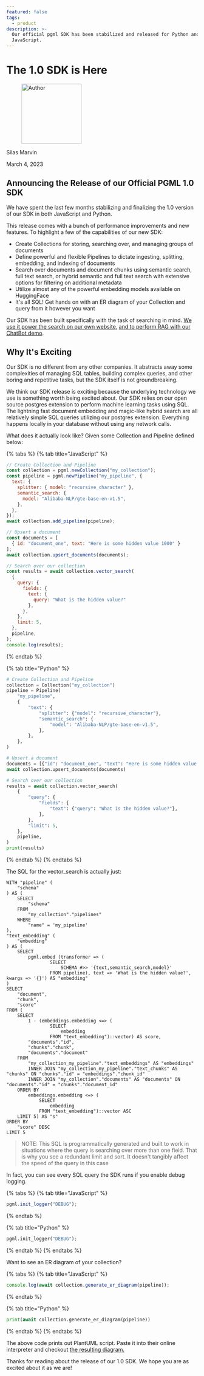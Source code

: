 ```yaml
---
featured: false
tags:
  - product
description: >-
  Our official pgml SDK has been stabilized and released for Python and
  JavaScript.
---
```


# The 1.0 SDK is Here

<div align="left">

<figure><img src=".gitbook/assets/silas.jpg" alt="Author" width="158"><figcaption></figcaption></figure>

</div>

Silas Marvin

March 4, 2023

## Announcing the Release of our Official PGML 1.0 SDK

We have spent the last few months stabilizing and finalizing the 1.0 version of our SDK in both JavaScript and Python.

This release comes with a bunch of performance improvements and new features. To highlight a few of the capabilities of our new SDK:

* Create Collections for storing, searching over, and managing groups of documents
* Define powerful and flexible Pipelines to dictate ingesting, splitting, embedding, and indexing of documents
* Search over documents and document chunks using semantic search, full text search, or hybrid semantic and full text search with extensive options for filtering on additional metadata
* Utilize almost any of the powerful embedding models available on HuggingFace
* It's all SQL! Get hands on with an ER diagram of your Collection and query from it however you want

Our SDK has been built specifically with the task of searching in mind. [We use it power the search on our own website](https://github.com/postgresml/postgresml/blob/6ba605d67016a1177d410d1eb91ae8763b4784c4/pgml-dashboard/src/utils/markdown.rs#L1243), [and to perform RAG with our ChatBot demo](https://github.com/postgresml/postgresml/blob/b3b5f03eb6c54bec88120617d5175279273d81d1/pgml-dashboard/src/api/chatbot.rs#L527).

## Why It's Exciting

Our SDK is no different from any other companies. It abstracts away some complexities of managing SQL tables, building complex queries, and other boring and repetitive tasks, but the SDK itself is not groundbreaking.

We think our SDK release is exciting because the underlying technology we use is something worth being excited about. Our SDK relies on our open source postgres extension to perform machine learning tasks using SQL. The lightning fast document embedding and magic-like hybrid search are all relatively simple SQL queries utilizing our postgres extension. Everything happens locally in your database without using any network calls.

What does it actually look like? Given some Collection and Pipeline defined below:

{% tabs %}
{% tab title="JavaScript" %}
```javascript
// Create Collection and Pipeline
const collection = pgml.newCollection("my_collection");
const pipeline = pgml.newPipeline("my_pipeline", {
  text: {
    splitter: { model: "recursive_character" },
    semantic_search: {
      model: "Alibaba-NLP/gte-base-en-v1.5",
    },
  },
});
await collection.add_pipeline(pipeline);

// Upsert a document
const documents = [
  { id: "document_one", text: "Here is some hidden value 1000" }
];
await collection.upsert_documents(documents);

// Search over our collection
const results = await collection.vector_search(
  {
    query: {
      fields: {
        text: {
          query: "What is the hidden value?"
        },
      },
    },
    limit: 5,
  },
  pipeline,
);
console.log(results);
```
{% endtab %}

{% tab title="Python" %}
```python
# Create Collection and Pipeline
collection = Collection("my_collection")
pipeline = Pipeline(
    "my_pipeline",
    {
        "text": {
            "splitter": {"model": "recursive_character"},
            "semantic_search": {
                "model": "Alibaba-NLP/gte-base-en-v1.5",
            },
        },
    },
)

# Upsert a document
documents = [{"id": "document_one", "text": "Here is some hidden value 1000"}]
await collection.upsert_documents(documents)

# Search over our collection
results = await collection.vector_search(
    {
        "query": {
            "fields": {
                "text": {"query": "What is the hidden value?"},
            },
        },
        "limit": 5,
    },
    pipeline,
)
print(results)
```
{% endtab %}
{% endtabs %}

The SQL for the vector\_search is actually just:

```postgresql
WITH "pipeline" (
    "schema"
) AS (
    SELECT
        "schema"
    FROM
        "my_collection"."pipelines"
    WHERE
        "name" = 'my_pipeline'
),
"text_embedding" (
    "embedding"
) AS (
    SELECT
        pgml.embed (transformer => (
                SELECT
                    SCHEMA #>> '{text,semantic_search,model}'
                FROM pipeline), text => 'What is the hidden value?', kwargs => '{}') AS "embedding"
)
SELECT
    "document",
    "chunk",
    "score"
FROM (
    SELECT
        1 - (embeddings.embedding <=> (
                SELECT
                    embedding
                FROM "text_embedding")::vector) AS score,
        "documents"."id",
        "chunks"."chunk",
        "documents"."document"
    FROM
        "my_collection_my_pipeline"."text_embeddings" AS "embeddings"
        INNER JOIN "my_collection_my_pipeline"."text_chunks" AS "chunks" ON "chunks"."id" = "embeddings"."chunk_id"
        INNER JOIN "my_collection"."documents" AS "documents" ON "documents"."id" = "chunks"."document_id"
    ORDER BY
        embeddings.embedding <=> (
            SELECT
                embedding
            FROM "text_embedding")::vector ASC
    LIMIT 5) AS "s"
ORDER BY
    "score" DESC
LIMIT 5

```

> NOTE: This SQL is programmatically generated and built to work in situations where the query is searching over more than one field. That is why you see a redundant limit and sort. It doesn't tangibly affect the speed of the query in this case

In fact, you can see every SQL query the SDK runs if you enable debug logging.

{% tabs %}
{% tab title="JavaScript" %}
```javascript
pgml.init_logger("DEBUG");
```
{% endtab %}

{% tab title="Python" %}
```python
pgml.init_logger("DEBUG");
```
{% endtab %}
{% endtabs %}

Want to see an ER diagram of your collection?

{% tabs %}
{% tab title="JavaScript" %}
```javascript
console.log(await collection.generate_er_diagram(pipeline));
```
{% endtab %}

{% tab title="Python" %}
```python
print(await collection.generate_er_diagram(pipeline))
```
{% endtab %}
{% endtabs %}

The above code prints out PlantUML script. Paste it into their online interpreter and checkout [the resulting diagram](https://www.plantuml.com/plantuml/uml/lPD1hjiW48Rtd6BqDbqz7w2hTnE4OMgJ08DWS9B6lNinbaELjceNqSk6\_F-WcUz7uu\_CAd7nJdo1sHe4dX5o93wqjaax55MgXQo1c6Xqw3DSBC-WmkJGW4vqoV0DaKK-sn1LKXwS3SYtY429Pn820rk-mLkSl1iqEOUQBONy1Yh3Pcgu2wY\_EkKhZ7QoWPj-Vs-7JgWOZLHSosmzLdGV6mSLRWvyfu3jSb0UjsjuvQPLdRLipaZaK8LcrYod2Y6V1sPpbWkcNEcE7Zywlx\_9JZyOqiNNqXxZeLuO9LD96cKfhTbsDFiOLRrJfZ3-7J7QYCu6t14VwhDVE-iPlVedhgpgO1osZbBF9Pnt-AvVXj-VylT5Q9Ea3GQlVoWSYVy\_2VeHZR5Xwccwzwf47VovqsDKjPVAI6bZtp-zTHs6TUtR8KJVvLQx\_\_huelzlvNLz3YC-C9ZYtKy0)[.](https://www.plantuml.com/plantuml/uml/lPD1hjiW48Rtd6BqDbqz7w2hTnE4OMgJ08DWS9B6lNinbaELjceNqSk6\_F-WcUz7uu\_CAd7nJdo1sHe4dX5o93wqjaax55MgXQo1c6Xqw3DSBC-WmkJGW4vqoV0DaKK-sn1LKXwS3SYtY429Pn820rk-mLkSl1iqEOUQBONy1Yh3Pcgu2wY\_EkKhZ7QoWPj-Vs-7JgWOZLHSosmzLdGV6mSLRWvyfu3jSb0UjsjuvQPLdRLipaZaK8LcrYod2Y6V1sPpbWkcNEcE7Zywlx\_9JZyOqiNNqXxZeLuO9LD96cKfhTbsDFiOLRrJfZ3-7J7QYCu6t14VwhDVE-iPlVedhgpgO1osZbBF9Pnt-AvVXj-VylT5Q9Ea3GQlVoWSYVy\_2VeHZR5Xwccwzwf47VovqsDKjPVAI6bZtp-zTHs6TUtR8KJVvLQx\_\_huelzlvNLz3YC-C9ZYtKy0)

Thanks for reading about the release of our 1.0 SDK. We hope you are as excited about it as we are!
